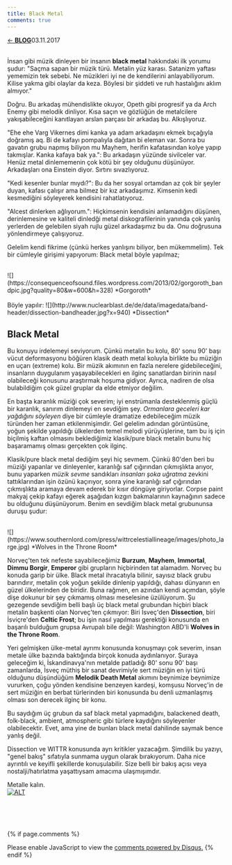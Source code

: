 ```yaml
---
title: Black Metal
comments: true
---
```

<a href="../index.html">&#8592; **BLOG**</a><p2>03.11.2017</p2><br><br>
<html><head>
	<link rel="stylesheet" type="text/css" href="../markdownStyle.css">
	<link rel="icon" href="../coloricon.png">
	<link rel="stylesheet" href="../tomorrow-night.css">
	<script src="../highlight.pack.js"></script><script>hljs.initHighlightingOnLoad();</script>
</head></html>

İnsan gibi müzik dinleyen bir insanın **black metal** hakkındaki ilk yorumu şudur: "Saçma sapan bir müzik türü. Metalin yüz karası. Satanizm yaftası yememizin tek sebebi. Ne müzikleri iyi ne de kendilerini anlayabiliyorum. Kilise yakma gibi olaylar da keza. Böylesi bir şiddeti ve ruh hastalığını aklım almıyor."

Doğru. Bu arkadaş mühendislikte okuyor, Opeth gibi progresif ya da Arch Enemy gibi melodik dinliyor. Kısa saçın ve gözlüğün de metalcilere yakışabileceğini kanıtlayan arslan parçası bir arkadaş bu. Alkışlıyoruz.

"Ehe ehe Varg Vikernes dimi kanka ya adam arkadaşını ekmek bıçağıyla doğramış aq. Bi de kafayı pompalıyla dağıtan bi eleman var. Sonra bu gavatın grubu napmış biliyon mu Mayhem, herifin kafatasından kolye yapıp takmışlar. Kanka kafaya bak ya.": Bu arkadaşın yüzünde sivilceler var. Henüz metal dinlememenin çok kötü bir şey olduğunu düşünüyor. Arkadaşları ona Einstein diyor. Sırtını sıvazlıyoruz.

"Kedi kesenler bunlar mıydı?": Bu da her sosyal ortamdan az çok bir şeyler duyan, kafası çalışır ama bilmez bir kız arkadaşımız. Kimsenin kedi kesmediğini söyleyerek kendisini rahatlatıyoruz.

"Alcest dinlerken ağlıyorum.": Hiçkimsenin kendisini anlamadığını düşünen, derinlemesine ve kaliteli dinledği metal diskografilerinin yanında çok yanlış yerlerden de gelebilen siyah rujlu güzel arkadaşımız bu da. Onu doğrusuna yönlendirmeye çalışıyoruz.

Gelelim kendi fikrime (çünkü herkes yanlışını biliyor, ben mükemmelim). Tek bir cümleyle girişimi yapıyorum: Black metal böyle yapılmaz;

<br>
![](https://consequenceofsound.files.wordpress.com/2013/02/gorgoroth_bandpic.jpg?quality=80&w=600&h=328)
*Gorgoroth* 
<br>

<br>
Böyle yapılır: ![](http://www.nuclearblast.de/de/data/imagedata/band-header/dissection-bandheader.jpg?x=940)
*Dissection*
<br>

## Black Metal

Bu konuyu irdelemeyi seviyorum. Çünkü metalin bu kolu, 80' sonu 90' başı vücut deformasyonu böğüren klasik death metal koluyla birlikte bu müziğin en uçarı (extreme) kolu. Bir müzik akımının en fazla nerelere gidebileceğini, insanların duygulanım yaşayabilecekleri en ilginç sanatlardan birinin nasıl olabileceği konusunu araştırmak hoşuma gidiyor. Ayrıca, nadiren de olsa bulabildiğim çok güzel gruplar da elde etmiyor değilim.

En başta karanlık müziği çok severim; iyi enstrümanla desteklenmiş güçlü bir karanlık, sanırım dinlemeyi en sevdiğim şey. *Ormanlara geceleri kar yağdığını söyleyen* diye bir cümleyle dramatize edebileceğim müzik türünden her zaman etkilenmişimdir. Gel gelelim adından görüntüsüne, yoğun şekilde yapıldığı ülkelerden temel melodi yürüyüşlerine, tam bu iş için biçilmiş kaftan olmasını beklediğimiz klasik/pure black metalin bunu hiç başaramamış olması gerçekten çok ilginç.

Klasik/pure black metal dediğim şeyi hiç sevmem. Çünkü 80'den beri bu müziği yapanlar ve dinleyenler, karanlığı saf çığırından çıkmışlıkta arıyor, bunu yaparken *müzik sevme* sandıkları *insanları şoka uğratma* zevkini tattıklarından işin özünü kaçırıyor, sonra yine karanlığı saf çığırından çıkmışlıkta aramaya devam ederek bir kısır döngüye giriyorlar. Corpse paint makyaj çekip kafayı eğerek aşağıdan kızgın bakmalarının kaynağının sadece bu olduğunu düşünüyorum. Benim en sevdiğim black metal grubununsa duruşu şudur: 

<br>
![](https://www.southernlord.com/press/wittrcelestiallineage/images/photo_large.jpg)
*Wolves in the Throne Room*
<br>

Norveç'ten tek nefeste sayabileceğimiz **Burzum**, **Mayhem**, **Immortal**, **Dimmu Borgir**, **Emperor** gibi grupların hiçbirinden tat alamadım. Norveç bu konuda garip bir ülke. Black metal ihracatıyla bilinir, sayısız black grubu barındırır, metalin çok yoğun şekilde dinlenip yapıldığı, dahası dünyanın en güzel ülkelerinden de biridir. Buna rağmen, en azından kendi açımdan, şöyle dişe dokunur bir şey çıkmamış olması meselesine üzülüyorum. Şu gezegende sevdiğim belli başlı üç black metal grubundan hiçbiri black metalin başkenti olan Norveç'ten çıkmıyor: Biri İsveç'den **Dissection**, biri İsviçre'den **Celtic Frost**; bu işin nasıl yapılması gerektiği konusunda en başarılı bulduğum grupsa Avrupalı bile değil: Washington ABD'li **Wolves in the Throne Room**.

Yeri gelmişken ülke-metal ayrımı konusunda konuşmayı çok severim, insan metale ülke bazında baktığında birçok konuda aydınlanıyor. Şuraya geleceğim ki, İskandinavya'nın metalde patladığı 80' sonu 90' başı zamanlarda, İsveç müthiş bir sanat devrimiyle sert müziğin en iyi türü olduğunu düşündüğüm **Melodik Death Metal** akımını beynimize beynimize vururken, çoğu yönden kendisine benzeyen kardeşi, komşusu Norveç'in de sert müziğin en berbat türlerinden biri konusunda bu denli uzmanlaşmış olması son derecek ilginç bir konu. 

Bu saydığım üç grubun da saf black metal yapmadığını, balackened death, folk-black, ambient, atmospheric gibi türlere kaydığını söyleyenler olabilecektir. Evet, ama yine de bunları black metal dahilinde saymak bence yanlış değil.

Dissection ve WITTR konusunda ayrı kritikler yazacağım. Şimdilik bu yazıyı, "genel bakış" sıfatıyla sunmama uygun olarak bırakıyorum. Daha nice ayrıntılı ve keyifli şekillerde konuşulabilir. Size belli bir bakış açısı veya nostalji/hatırlatma yaşattıysam amacıma ulaşmışımdır.

Metalle kalın.  
[![ALT](https://img.youtube.com/vi/yTnfzWehaGg/0.jpg)](https://www.youtube.com/watch?v=yTnfzWehaGg) 

<br><br><br>
<script id="dsq-count-scr" src="//caglayandemirci-github-io.disqus.com/count.js" async></script>
<a href="http://foo.com/bar.html#disqus_thread"></a>
{% if page.comments %}
<div id="disqus_thread"></div>
<script>
/**
*  RECOMMENDED CONFIGURATION VARIABLES: EDIT AND UNCOMMENT THE SECTION BELOW TO INSERT DYNAMIC VALUES FROM YOUR PLATFORM OR CMS.
*  LEARN WHY DEFINING THESE VARIABLES IS IMPORTANT: https://disqus.com/admin/universalcode/#configuration-variables*/
/*
var disqus_config = function () {
this.page.url = PAGE_URL;  // Replace PAGE_URL with your page's canonical URL variable
this.page.identifier = PAGE_IDENTIFIER; // Replace PAGE_IDENTIFIER with your page's unique identifier variable
};
*/
(function() { // DON'T EDIT BELOW THIS LINE
var d = document, s = d.createElement('script');
s.src = 'https://caglayandemirci-github-io.disqus.com/embed.js';
s.setAttribute('data-timestamp', +new Date());
(d.head || d.body).appendChild(s);
})();
</script>
<noscript>Please enable JavaScript to view the <a href="https://disqus.com/?ref_noscript">comments powered by Disqus.</a></noscript>                       
{% endif %} 
<br>